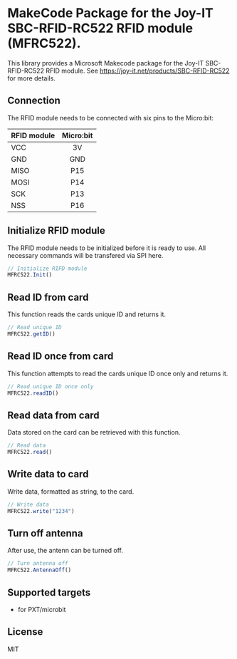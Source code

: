 # MakeCode Package for the Joy-IT SBC-RFID-RC522 RFID module (MFRC522).

This library provides a Microsoft Makecode package for the Joy-IT SBC-RFID-RC522 RFID module.
See https://joy-it.net/products/SBC-RFID-RC522 for more details.

## Connection

The RFID module needs to be connected with six pins to the Micro:bit:

| RFID module   | Micro:bit     |
| ------------- |:-------------:|
| VCC           | 3V            |
| GND           | GND           |
| MISO          | P15           |
| MOSI          | P14           |
| SCK           | P13           |
| NSS           | P16           |

## Initialize RFID module

The RFID module needs to be initialized before it is ready to use. All necessary commands will be transfered via SPI here.

```typescript
// Initialize RIFD module
MFRC522.Init()
```

## Read ID from card
This function reads the cards unique ID and returns it.

```typescript
// Read unique ID
MFRC522.getID()
```

## Read ID once from card
This function attempts to read the cards unique ID once only and returns it.

```typescript
// Read unique ID once only
MFRC522.readID()
```

## Read data from card
Data stored on the card can be retrieved with this function.

```typescript
// Read data
MFRC522.read()
```

## Write data to card
Write data, formatted as string, to the card.

```typescript
// Write data
MFRC522.write("1234")
```

## Turn off antenna
After use, the antenn can be turned off.

```typescript
// Turn antenna off
MFRC522.AntennaOff()
```

## Supported targets

* for PXT/microbit

## License

MIT